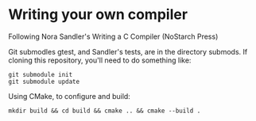 # Writing your own compiler
Following Nora Sandler's Writing a C Compiler (NoStarch Press)

Git submodles gtest, and Sandler's tests, are in the directory submods. If cloning
this repository, you'll need to do something like: 

```
git submodule init
git submodule update
```


Using CMake, to configure and build: 

```
mkdir build && cd build && cmake .. && cmake --build .
```

